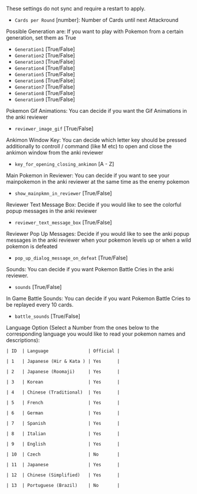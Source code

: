 These settings do not sync and require a restart to apply.

- `Cards per Round` [number]: Number of Cards until next Attackround

Possible Generation are:
If you want to play with Pokemon from a certain generation, set them as True
- `Generation1` [True/False]
- `Generation2` [True/False]
- `Generation3` [True/False]
- `Generation4` [True/False]
- `Generation5` [True/False]
- `Generation6` [True/False]
- `Generation7` [True/False]
- `Generation8` [True/False]
- `Generation9` [True/False]

Pokemon Gif Animations:
You can decide if you want the Gif Animations in the anki reviewer
- `reviewer_image_gif` [True/False]

Ankimon Window Key:
You can decide which letter key should be pressed additionally to controll / command (like M etc) to open and close the ankimon window from the anki reviewer
- `key_for_opening_closing_ankimon` [A - Z]

Main Pokemon in Reviewer:
You can decide if you want to see your mainpokemon in the anki reviewer at the same time as the enemy pokemon
- `show_mainpkmn_in_reviewer` [True/False]

Reviewer Text Message Box:
Decide if you would like to see the colorful popup messages in the anki reviewer
- `reviewer_text_message_box` [True/False]

Reviewer Pop Up Messages:
Decide if you would like to see the anki popup messages in the anki reviewer when your pokemon levels up or when a wild pokemon is defeated
- `pop_up_dialog_message_on_defeat` [True/False]

Sounds:
You can decide if you want Pokemon Battle Cries in the anki reviewer.
- `sounds` [True/False]

In Game Battle Sounds:
You can decide if you want Pokemon Battle Cries to be replayed every 10 cards.
- `battle_sounds` [True/False]

Language Option (Select a Number from the ones below to the corresponding language you would like to read your pokemon names and descriptions):

    | ID  | Language               | Official |

    | 1   | Japanese (Hir & Kata ) | Yes      |

    | 2   | Japanese (Roomaji)     | Yes      |

    | 3   | Korean                 | Yes      |

    | 4   | Chinese (Traditional)  | Yes      |

    | 5   | French                 | Yes      |

    | 6   | German                 | Yes      |

    | 7   | Spanish                | Yes      |

    | 8   | Italian                | Yes      |

    | 9   | English                | Yes      |

    | 10  | Czech                  | No       |

    | 11  | Japanese               | Yes      |

    | 12  | Chinese (Simplified)   | Yes      |

    | 13  | Portuguese (Brazil)    | No       |
